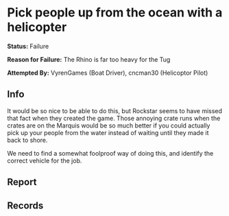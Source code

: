 # Pick people up from the ocean with a helicopter

**Status:** <span class="status failure">Failure</span>

**Reason for Failure:** The Rhino is far too heavy for the Tug

**Attempted By:** <span>VyrenGames</span> (Boat Driver), <span>cncman30</span> (Helicoptor Pilot)

## Info
It would be so nice to be able to do this, but Rockstar seems to have missed that fact when they created the game. Those annoying crate runs when the crates are on the Marquis would be so much better if you could actually pick up your people from the water instead of waiting until they made it back to shore. 

We need to find a somewhat foolproof way of doing this, and identify the correct vehicle for the job. 

## Report


## Records

